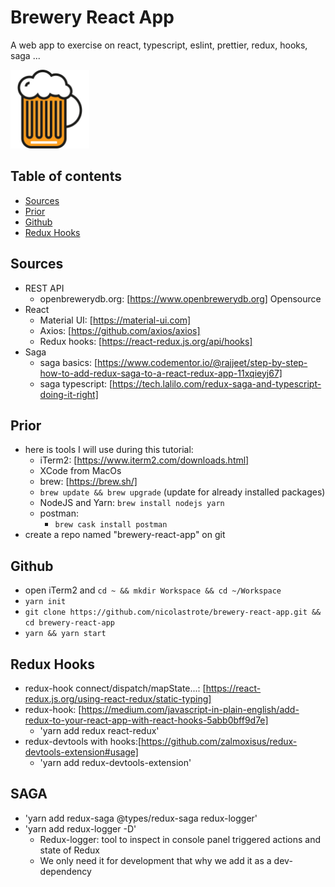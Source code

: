 # Brewery React App

A web app to exercise on react, typescript, eslint, prettier, redux, hooks, saga ...

<img src="./public/brewery-react-app.svg" width="25%" alt="svg beer picture">

## Table of contents

- [Sources](#sources)
- [Prior](#prior)
- [Github](#github)
- [Redux Hooks](#redux%20hooks)

## Sources

- REST API
  - openbrewerydb.org: [https://www.openbrewerydb.org] Opensource
- React
  - Material UI: [https://material-ui.com]
  - Axios: [https://github.com/axios/axios]
  - Redux hooks: [https://react-redux.js.org/api/hooks]
- Saga
  - saga basics: [https://www.codementor.io/@rajjeet/step-by-step-how-to-add-redux-saga-to-a-react-redux-app-11xqieyj67]
  - saga typescript: [https://tech.lalilo.com/redux-saga-and-typescript-doing-it-right]

## Prior

- here is tools I will use during this tutorial:
  - iTerm2: [https://www.iterm2.com/downloads.html]
  - XCode from MacOs
  - brew: [https://brew.sh/]
  - `brew update && brew upgrade` (update for already installed packages)
  - NodeJS and Yarn: `brew install nodejs yarn`
  - postman:
    - `brew cask install postman`
- create a repo named "brewery-react-app" on git

## Github

- open iTerm2 and `cd ~ && mkdir Workspace && cd ~/Workspace`
- `yarn init`
- `git clone https://github.com/nicolastrote/brewery-react-app.git && cd brewery-react-app`
- `yarn && yarn start`

## Redux Hooks

- redux-hook connect/dispatch/mapState...: [https://react-redux.js.org/using-react-redux/static-typing]
- redux-hook: [https://medium.com/javascript-in-plain-english/add-redux-to-your-react-app-with-react-hooks-5abb0bff9d7e]
  - 'yarn add redux react-redux'
- redux-devtools with hooks:[https://github.com/zalmoxisus/redux-devtools-extension#usage]
  - 'yarn add redux-devtools-extension'
  
## SAGA

- 'yarn add redux-saga @types/redux-saga redux-logger'
- 'yarn add redux-logger -D'
  - Redux-logger: tool to inspect in console panel triggered actions and state of Redux 
  - We only need it for development that why we add it as a dev-dependency
